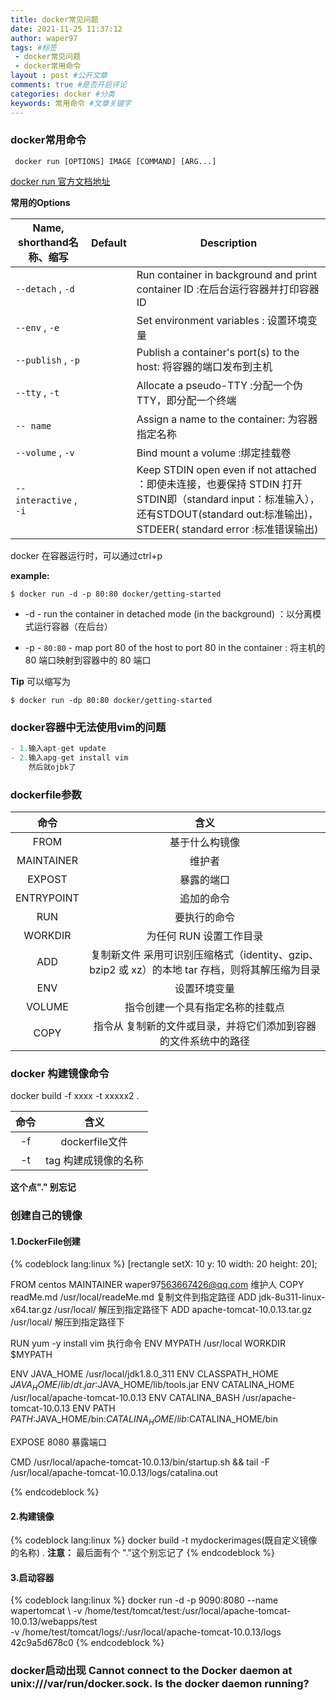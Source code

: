 ```yaml
---
title: docker常见问题
date: 2021-11-25 11:37:12
author: waper97
tags: #标签
 - docker常见问题
 - docker常用命令
layout : post #公开文章 
comments: true #是否开启评论
categories: docker #分类
keywords: 常用命令 #文章关键字
---
```







### docker常用命令
```
 docker run [OPTIONS] IMAGE [COMMAND] [ARG...]

```
[docker run 官方文档地址 ]( https://docs.docker.com/engine/reference/commandline/run/)

<!--more-->
**常用的Options**

| Name, shorthand名称、缩写 | Default | Description                                                  |
| -------------------------- | ------- | ------------------------------------------------------------ |
| `--detach` , `-d`          |         | Run container in background and print container ID :在后台运行容器并打印容器 ID |
| `--env` , `-e`             |         | Set environment variables : 设置环境变量                     |
| `--publish` , `-p`         |         | Publish a container's port(s) to the host:  将容器的端口发布到主机 |
| `--tty` , `-t`             |         | Allocate a pseudo-TTY :分配一个伪 TTY，即分配一个终端        |
| `-- name`                  |         | Assign a name to the container: 为容器指定名称               |
| `--volume` , `-v`          |         | Bind mount a volume :绑定挂载卷                              |
| `--interactive` , `-i`     |         | Keep STDIN open even if not attached ：即使未连接，也要保持 STDIN 打开   STDIN即（standard input：标准输入），还有STDOUT(standard out:标准输出)，STDEER( standard error :标准错误输出) |


docker 在容器运行时，可以通过ctrl+p 


**example:**

```
$ docker run -d -p 80:80 docker/getting-started
```

- -d    \- run the container in detached mode (in the background)   ：以分离模式运行容器（在后台）

- -p    - `80:80` - map port 80 of the host to port 80 in the container :   将主机的 80 端口映射到容器中的 80 端口





**![]()Tip** 可以缩写为

 ```	 
 $ docker run -dp 80:80 docker/getting-started
 
 ```








### docker容器中无法使用vim的问题
```java
- 1.输入apt-get update
- 2.输入apg-get install vim
    然后就ojbk了
```

### dockerfile参数

|    命令    |                             含义                             |
| :--------: | :----------------------------------------------------------: |
|    FROM    |                        基于什么构镜像                        |
| MAINTAINER |                            维护者                            |
|   EXPOST   |                          暴露的端口                          |
| ENTRYPOINT |                          追加的命令                          |
|    RUN     |                         要执行的命令                         |
|  WORKDIR   |                   为任何 RUN 设置工作目录                    |
|    ADD     |                          复制新文件  采用可识别压缩格式（identity、gzip、bzip2 或 xz）的本地 tar 存档，则将其解压缩为目录                         |
|    ENV     |                         设置环境变量                         |
|   VOLUME   |               指令创建一个具有指定名称的挂载点               |
|    COPY    | 指令从 <src> 复制新的文件或目录，并将它们添加到容器的文件系统中的路径 |

### docker 构建镜像命令
docker build -f xxxx -t xxxxx2 .

|    命令    |                             含义                             |
| :--------: | :----------------------------------------------------------: |
|   -f   |                        dockerfile文件           |
|   -t |                       tag 构建成镜像的名称       |

**这个点"." 别忘记**



### 创建自己的镜像
 

#### 1.DockerFile创建

{% codeblock lang:linux %}
[rectangle setX: 10 y: 10 width: 20 height: 20];

FROM centos
MAINTAINER waper97<563667426@qq.com> 维护人
COPY readMe.md /usr/local/readeMe.md 复制文件到指定路径
ADD jdk-8u311-linux-x64.tar.gz /usr/local/ 解压到指定路径下
ADD apache-tomcat-10.0.13.tar.gz /usr/local/ 解压到指定路径下

RUN yum -y install vim 执行命令
ENV MYPATH /usr/local
WORKDIR $MYPATH

ENV JAVA_HOME /usr/local/jdk1.8.0_311
ENV CLASSPATH_HOME $JAVA_HOME/lib/dt.jar:$JAVA_HOME/lib/tools.jar
ENV CATALINA_HOME /usr/local/apache-tomcat-10.0.13
ENV CATALINA_BASH /usr/apache-tomcat-10.0.13
ENV PATH $PATH:$JAVA_HOME/bin:$CATALINA_HOME/lib:$CATALINA_HOME/bin 

EXPOSE 8080 暴露端口

CMD /usr/local/apache-tomcat-10.0.13/bin/startup.sh && tail -F /usr/local/apache-tomcat-10.0.13/logs/catalina.out




{% endcodeblock %}
#### 2.构建镜像
{% codeblock lang:linux %}
docker build -t mydockerimages(既自定义镜像的名称) .
**注意：** 最后面有个 "."这个别忘记了
{% endcodeblock %}

#### 3.启动容器
{% codeblock lang:linux %}
	docker run -d -p 9090:8080 --name wapertomcat \ 
	-v /home/test/tomcat/test:/usr/local/apache-tomcat-10.0.13/webapps/test \
	-v /home/test/tomcat/logs/:/usr/local/apache-tomcat-10.0.13/logs 42c9a5d678c0
{% endcodeblock %}

### docker启动出现 Cannot connect to the Docker daemon at unix:///var/run/docker.sock. Is the docker daemon running?
